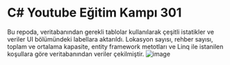 # C# Youtube Eğitim Kampı 301
Bu repoda, veritabanından gerekli tablolar kullanılarak çeşitli istatikler ve veriler UI bölümündeki labellara aktarıldı. Lokasyon sayısı, rehber sayısı, toplam ve ortalama kapasite, entity framework metotları ve Linq ile istanilen koşullara göre veritabanından veriler çekilmiştir.
![image](https://github.com/user-attachments/assets/66bcbc0b-1e4a-49f2-988a-3a933a17ff57)

